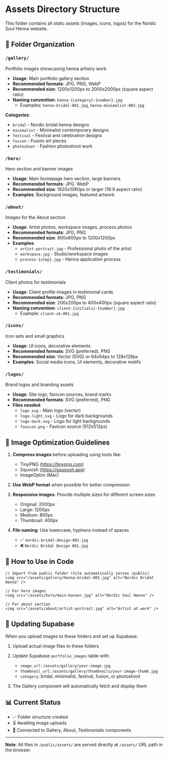 # Assets Directory Structure

This folder contains all static assets (images, icons, logos) for the Nordic Soul Henna website.

## 📁 Folder Organization

### `/gallery/`
Portfolio images showcasing henna artistry work
- **Usage**: Main portfolio gallery section
- **Recommended formats**: JPG, PNG, WebP
- **Recommended size**: 1200x1200px to 2000x2000px (square aspect ratio)
- **Naming convention**: `henna-{category}-{number}.jpg`
  - Examples: `henna-bridal-001.jpg`, `henna-minimalist-002.jpg`

**Categories**:
- `bridal` - Nordic bridal henna designs
- `minimalist` - Minimalist contemporary designs
- `festival` - Festival and celebration designs
- `fusion` - Fusion art pieces
- `photoshoot` - Fashion photoshoot work

### `/hero/`
Hero section and banner images
- **Usage**: Main homepage hero section, large banners
- **Recommended formats**: JPG, WebP
- **Recommended size**: 1920x1080px or larger (16:9 aspect ratio)
- **Examples**: Background images, featured artwork

### `/about/`
Images for the About section
- **Usage**: Artist photos, workspace images, process photos
- **Recommended formats**: JPG, PNG
- **Recommended size**: 800x800px to 1200x1200px
- **Examples**: 
  - `artist-portrait.jpg` - Professional photo of the artist
  - `workspace.jpg` - Studio/workspace images
  - `process-{step}.jpg` - Henna application process

### `/testimonials/`
Client photos for testimonials
- **Usage**: Client profile images in testimonial cards
- **Recommended formats**: JPG, PNG
- **Recommended size**: 200x200px to 400x400px (square aspect ratio)
- **Naming convention**: `client-{initials}-{number}.jpg`
  - Example: `client-sk-001.jpg`

### `/icons/`
Icon sets and small graphics
- **Usage**: UI icons, decorative elements
- **Recommended formats**: SVG (preferred), PNG
- **Recommended size**: Vector (SVG) or 64x64px to 128x128px
- **Examples**: Social media icons, UI elements, decorative motifs

### `/logos/`
Brand logos and branding assets
- **Usage**: Site logo, favicon sources, brand marks
- **Recommended formats**: SVG (preferred), PNG
- **Files needed**:
  - `logo.svg` - Main logo (vector)
  - `logo-light.svg` - Logo for dark backgrounds
  - `logo-dark.svg` - Logo for light backgrounds
  - `favicon.png` - Favicon source (512x512px)

## 🎨 Image Optimization Guidelines

1. **Compress images** before uploading using tools like:
   - TinyPNG (https://tinypng.com)
   - Squoosh (https://squoosh.app)
   - ImageOptim (Mac)

2. **Use WebP format** when possible for better compression

3. **Responsive images**: Provide multiple sizes for different screen sizes
   - Original: 2000px
   - Large: 1200px
   - Medium: 800px
   - Thumbnail: 400px

4. **File naming**: Use lowercase, hyphens instead of spaces
   - ✅ `nordic-bridal-design-001.jpg`
   - ❌ `Nordic Bridal Design 001.jpg`

## 📝 How to Use in Code

```tsx
// Import from public folder (Vite automatically serves /public)
<img src="/assets/gallery/henna-bridal-001.jpg" alt="Nordic Bridal Henna" />

// For hero images
<img src="/assets/hero/main-banner.jpg" alt="Nordic Soul Henna" />

// For about section
<img src="/assets/about/artist-portrait.jpg" alt="Artist at work" />
```

## 🔄 Updating Supabase

When you upload images to these folders and set up Supabase:

1. Upload actual image files to these folders
2. Update Supabase `portfolio_images` table with:
   - `image_url`: `/assets/gallery/your-image.jpg`
   - `thumbnail_url`: `/assets/gallery/thumbnails/your-image-thumb.jpg`
   - `category`: bridal, minimalist, festival, fusion, or photoshoot

3. The Gallery component will automatically fetch and display them

## 📊 Current Status

- ✅ Folder structure created
- ⏳ Awaiting image uploads
- 🔗 Connected to Gallery, About, Testimonials components

---

**Note**: All files in `/public/assets/` are served directly at `/assets/` URL path in the browser.


